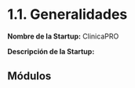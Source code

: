 # 1.1. Generalidades

**Nombre de la Startup:** ClinicaPRO

**Descripción de la Startup:** 

## Módulos
